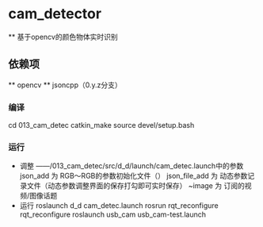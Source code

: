 # cam_detector
** 基于opencv的颜色物体实时识别

## 依赖项
** opencv
** jsoncpp（0.y.z分支）

### 编译
cd 013_cam_detec
catkin_make
source devel/setup.bash 
### 运行
* 调整 
	——/013_cam_detec/src/d_d/launch/cam_detec.launch中的参数
	json_add 为 RGB～RGB的参数初始化文件（）
	json_file_add 为 动态参数记录文件（动态参数调整界面的保存打勾即可实时保存）
	~image 为 订阅的视频/图像话题
* 运行
roslaunch d_d cam_detec.launch 
rosrun rqt_reconfigure rqt_reconfigure 
roslaunch usb_cam usb_cam-test.launch 